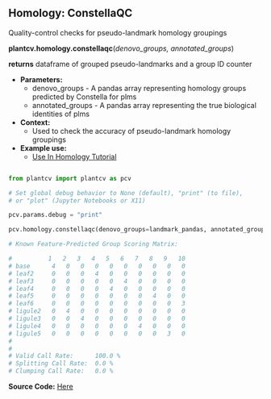 ## Homology: ConstellaQC

Quality-control checks for pseudo-landmark homology groupings

**plantcv.homology.constellaqc**(*denovo_groups, annotated_groups*)

**returns** dataframe of grouped pseudo-landmarks and a group ID counter

- **Parameters:**
    - denovo_groups - A pandas array representing homology groups predicted by Constella for plms
    - annotated_groups - A pandas array representing the true biological identities of plms
- **Context:**
    - Used to check the accuracy of pseudo-landmark homology groupings
- **Example use:**
    - [Use In Homology Tutorial](https://github.com/danforthcenter/plantcv-homology-tutorials/blob/main/README.md)


```python

from plantcv import plantcv as pcv

# Set global debug behavior to None (default), "print" (to file), 
# or "plot" (Jupyter Notebooks or X11)

pcv.params.debug = "print"

pcv.homology.constellaqc(denovo_groups=landmark_pandas, annotated_groups=landmark_feat_standards)

# Known Feature-Predicted Group Scoring Matrix:

#          1   2   3   4   5   6   7   8   9   10
# base      4   0   0   0   0   0   0   0   0   0
# leaf2     0   0   0   4   0   0   0   0   0   0
# leaf3     0   0   0   0   0   4   0   0   0   0
# leaf4     0   0   0   0   4   0   0   0   0   0
# leaf5     0   0   0   0   0   0   0   4   0   0
# leaf6     0   0   0   0   0   0   0   0   0   3
# ligule2   0   4   0   0   0   0   0   0   0   0
# ligule3   0   0   4   0   0   0   0   0   0   0
# ligule4   0   0   0   0   0   0   4   0   0   0
# ligule5   0   0   0   0   0   0   0   0   3   0
# 
# 
# Valid Call Rate:      100.0 %
# Splitting Call Rate:  0.0 %
# Clumping Call Rate:   0.0 %

```

**Source Code:** [Here](https://github.com/danforthcenter/plantcv/blob/master/plantcv/plantcv/homology/constellaqc.py)
